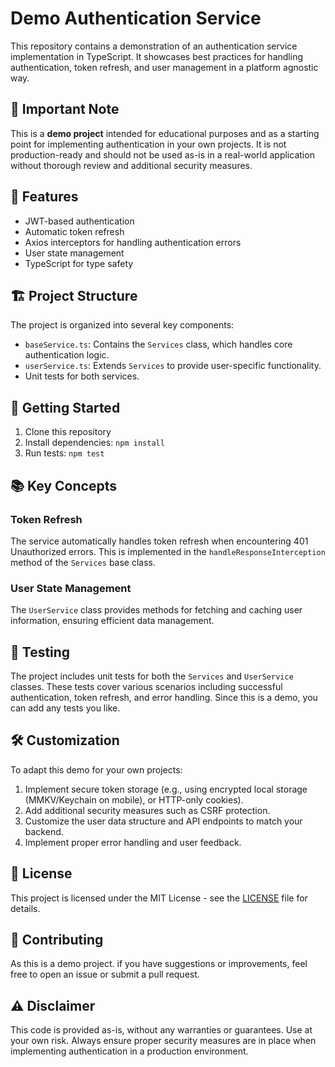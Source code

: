 # Demo Authentication Service

This repository contains a demonstration of an authentication service implementation in TypeScript. It showcases best practices for handling authentication, token refresh, and user management in a platform agnostic way.

## 🚨 Important Note

This is a **demo project** intended for educational purposes and as a starting point for implementing authentication in your own projects. It is not production-ready and should not be used as-is in a real-world application without thorough review and additional security measures.

## 🌟 Features

- JWT-based authentication
- Automatic token refresh
- Axios interceptors for handling authentication errors
- User state management
- TypeScript for type safety

## 🏗️ Project Structure

The project is organized into several key components:

- `baseService.ts`: Contains the `Services` class, which handles core authentication logic.
- `userService.ts`: Extends `Services` to provide user-specific functionality.
- Unit tests for both services.

## 🚀 Getting Started

1. Clone this repository
2. Install dependencies: `npm install`
3. Run tests: `npm test`

## 📚 Key Concepts

### Token Refresh

The service automatically handles token refresh when encountering 401 Unauthorized errors. This is implemented in the `handleResponseInterception` method of the `Services` base class.

### User State Management

The `UserService` class provides methods for fetching and caching user information, ensuring efficient data management.

## 🧪 Testing

The project includes unit tests for both the `Services` and `UserService` classes. These tests cover various scenarios including successful authentication, token refresh, and error handling. Since this is a demo, you can add any tests you like.

## 🛠️ Customization

To adapt this demo for your own projects:

1. Implement secure token storage (e.g., using encrypted local storage (MMKV/Keychain on mobile), or HTTP-only cookies).
2. Add additional security measures such as CSRF protection.
3. Customize the user data structure and API endpoints to match your backend.
4. Implement proper error handling and user feedback.

## 📜 License

This project is licensed under the MIT License - see the [LICENSE](LICENSE) file for details.

## 🤝 Contributing

As this is a demo project. if you have suggestions or improvements, feel free to open an issue or submit a pull request.

## ⚠️ Disclaimer

This code is provided as-is, without any warranties or guarantees. Use at your own risk. Always ensure proper security measures are in place when implementing authentication in a production environment.